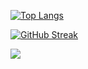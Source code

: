 [![Top Langs](https://github-readme-stats.vercel.app/api/top-langs/?username=jshilling4)](https://github.com/anuraghazra/github-readme-stats)

[![GitHub Streak](http://github-readme-streak-stats.herokuapp.com?user=jshilling4&theme=dark&background=000000)](https://git.io/streak-stats)

![](https://komarev.com/ghpvc/?username=jshilling4&color=brightgreen)
